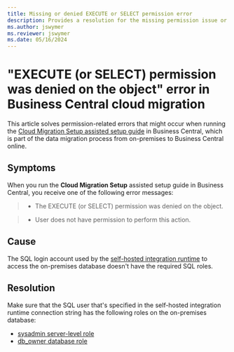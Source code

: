```yaml
---
title: Missing or denied EXECUTE or SELECT permission error
description: Provides a resolution for the missing permission issue or the EXECUTE (or SELECT) permission was denied error in Business Central cloud migration.
ms.author: jswymer
ms.reviewer: jswymer
ms.date: 05/16/2024
---
```

# "EXECUTE (or SELECT) permission was denied on the object" error in Business Central cloud migration

This article solves permission-related errors that might occur when running the [Cloud Migration Setup assisted setup guide](/dynamics365/business-central/dev-itpro/administration/migration-setup) in Business Central, which is part of the data migration process from on-premises to Business Central online.

## Symptoms

When you run the **Cloud Migration Setup** assisted setup guide in Business Central, you receive one of the following error messages:

> - The EXECUTE (or SELECT) permission was denied on the object.

> - User does not have permission to perform this action.

## Cause

The SQL login account used by the [self-hosted integration runtime](/azure/data-factory/create-self-hosted-integration-runtime?tabs=data-factory) to access the on-premises database doesn't have the required SQL roles.

## Resolution

Make sure that the SQL user that's specified in the self-hosted integration runtime connection string has the following roles on the on-premises database:

- [sysadmin server-level role](/sql/relational-databases/security/authentication-access/server-level-roles#fixed-server-level-roles)
- [db_owner database role](/sql/relational-databases/security/authentication-access/database-level-roles#fixed-database-roles)
